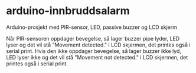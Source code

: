 # arduino-innbruddsalarm
Arduino-prosjekt med PIR-sensor, LED, passive buzzer og LCD skjerm

Når PIR-sensoren oppdager bevegelse, så lager buzzer pipe lyder, LED lyser og det vil stå "Movement detected." i LCD skjermen, det printes også i serial print. Hvis den ikke oppdager bevegelse, så lager buzzer ikke lyd, LED lyser ikke og det vil stå "Movement not detected." i LCD skjermen, det printes også i serial print.
